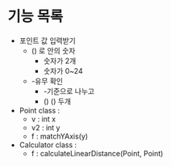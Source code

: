 # 기능 목록

- 포인트 값 입력받기
  - () 로 안의 숫자
    - 숫자가 2개
    - 숫자가 0~24
  - -유무 확인
    - -기준으로 나누고
    - () () 두개
- Point class : 
  - v : int x
  - v2 : int y
  - f : matchYAxis(y)
- Calculator class : 
  - f : calculateLinearDistance(Point, Point)